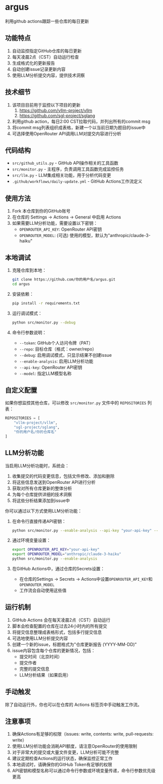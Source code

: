 # argus

利用github actions跟踪一些仓库的每日更新

## 功能特点

1. 自动监控指定GitHub仓库的每日更新
2. 每天凌晨2点（CST）自动运行检查
3. 生成格式化的更新报告
4. 自动创建issue记录更新内容
5. 使用LLM分析提交内容，提供技术洞察

## 技术细节

1. 该项目目前用于监控以下项目的更新
   1. https://github.com/vllm-project/vllm
   2. https://github.com/sgl-project/sglang
2. 利用github action，每日2:00 CST拉取代码，并列出所有的commit msg
3. 将commit msg列表组织成表格，新建一个以当前日期为题目的issue中
4. 可选择使用OpenRouter API调用LLM对提交内容进行分析

## 代码结构

- `src/github_utils.py` - GitHub API操作相关的工具函数
- `src/monitor.py` - 主程序，负责调用工具函数完成监控任务
- `src/llm.py` - LLM集成相关功能，用于分析代码变更
- `.github/workflows/daily-update.yml` - GitHub Actions工作流定义

## 使用方法

1. Fork 本仓库到你的GitHub账号
2. 在仓库的 Settings -> Actions -> General 中启用 Actions
3. 如果需要LLM分析功能，需要设置以下密钥：
   - `OPENROUTER_API_KEY`: OpenRouter API密钥
   - `OPENROUTER_MODEL`: (可选) 使用的模型，默认为"anthropic/claude-3-haiku"

## 本地调试

1. 克隆仓库到本地：
   ```bash
   git clone https://github.com/你的用户名/argus.git
   cd argus
   ```

2. 安装依赖：
   ```bash
   pip install -r requirements.txt
   ```

3. 运行调试模式：
   ```bash
   python src/monitor.py --debug
   ```

4. 命令行参数说明：
   - `--token`: GitHub个人访问令牌（PAT）
   - `--repo`: 目标仓库（格式：owner/repo）
   - `--debug`: 启用调试模式，只显示结果不创建issue
   - `--enable-analysis`: 启用LLM分析功能
   - `--api-key`: OpenRouter API密钥
   - `--model`: 指定LLM模型名称

## 自定义配置

如果你想监控其他仓库，可以修改 `src/monitor.py` 文件中的 `REPOSITORIES` 列表：

```python
REPOSITORIES = [
    "vllm-project/vllm",
    "sgl-project/sglang",
    "你的用户名/你的仓库名"
]
```

## LLM分析功能

当启用LLM分析功能时，系统会：

1. 收集提交的代码变更信息，包括文件修改、添加和删除
2. 将这些信息发送到OpenRouter API进行分析
3. 获取对所有仓库更新的整体分析
4. 为每个仓库提供详细的技术洞察
5. 将这些分析结果添加到issue中

你可以通过以下方式使用LLM分析功能：

1. 在命令行直接传递API密钥：
   ```bash
   python src/monitor.py --enable-analysis --api-key "your-api-key" --model "anthropic/claude-3-haiku"
   ```

2. 通过环境变量设置：
   ```bash
   export OPENROUTER_API_KEY="your-api-key" 
   export OPENROUTER_MODEL="anthropic/claude-3-haiku"
   python src/monitor.py --enable-analysis
   ```

3. 在GitHub Actions中，通过仓库的Secrets设置：
   - 在仓库的Settings -> Secrets -> Actions中设置`OPENROUTER_API_KEY`和`OPENROUTER_MODEL`
   - 工作流会自动使用这些值

## 运行机制

1. GitHub Actions 会在每天凌晨2点（CST）自动运行
2. 脚本会检查配置的仓库在过去24小时内的所有提交
3. 将提交信息整理成表格形式，包括多行提交信息
4. 可选地使用LLM分析提交内容
5. 创建一个新的issue，标题格式为"仓库更新报告 (YYYY-MM-DD)"
6. issue内容包含每个仓库的更新情况，包括：
   - 提交时间（北京时间）
   - 提交作者
   - 完整的提交信息
   - LLM分析结果（如果启用）

## 手动触发

除了自动运行外，你也可以在仓库的 Actions 标签页中手动触发工作流。

## 注意事项

1. 确保Actions有足够的权限（issues: write, contents: write, pull-requests: write）
2. 使用LLM分析功能会消耗API额度，请注意OpenRouter的使用限制
3. 对于非常大的提交或大量文件变更，LLM分析可能不完整
4. 建议定期检查Actions的运行状态，确保监控正常工作
5. 本地调试时，请确保你的GitHub Token有足够的权限
6. API密钥和模型名称可以通过命令行参数或环境变量传递，命令行参数优先级更高
